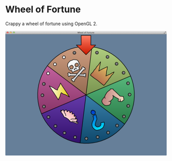 # Wheel of Fortune
Crappy a wheel of fortune using OpenGL 2.

![Screenshot](/screenshot.png?raw=true "Screenshot")
